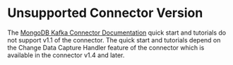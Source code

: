 # Unsupported Connector Version

The [MongoDB Kafka Connector Documentation](https://docs.mongodb.com/kafka-connector/current/)
quick start and tutorials do not support v1.1 of the connector. The quick start and tutorials depend on the Change Data Capture Handler
feature of the connector which is available in the connector v1.4 and later.
